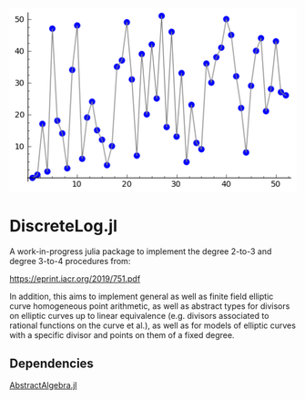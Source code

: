 <p align="center">
    <img src="./docs/src/assets/logo.png" alt="DiscreteLog.jl" />
    </p>

# DiscreteLog.jl

A work-in-progress julia package to implement the degree 2-to-3 and 
degree 3-to-4 procedures from:

https://eprint.iacr.org/2019/751.pdf

In addition, this aims to implement general as well as finite field 
elliptic curve homogeneous point arithmetic, as well as abstract types 
for divisors on elliptic curves up to linear equivalence (e.g. 
divisors associated to rational functions on the curve et al.), 
as well as for models of elliptic curves with a specific divisor and 
points on them of a fixed degree.

## Dependencies
[AbstractAlgebra.jl](https://github.com/wbhart/AbstractAlgebra.jl)
